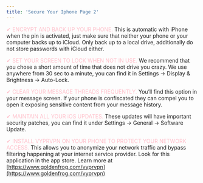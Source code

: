 ```yaml
---
title: 'Secure Your Iphone Page 2'
---
```


<span style="color:pink">✔ ENCRYPT AND BACK UP YOUR PHONE.</span> This is automatic with iPhone when the pin is activated, just make sure that neither your phone or your computer backs up to iCloud. Only back up to a local drive, additionally do not store passwords with iCloud either.

<span style="color:pink">✔ SET YOUR SCREEN TO LOCK WHEN NOT IN USE.</span> We recommend that you chose a short amount of time that does not drive you crazy. We use anywhere from 30 sec to a minute, you can find it in Settings → Display & Brightness → Auto-Lock.

<span style="color:pink">✔ CLEAR YOUR MESSAGE THREADS FREQUENTLY.</span> You’ll find this option in your message screen. If your phone is confiscated they can compel you to open it exposing sensitive content from your message history.

<span style="color:pink">✔ MAINTAIN ALL YOUR iOS UPDATES.</span> These updates will have important security patches, you can find it under Settings → General → Software Update.

<span style="color:pink">✔ INSTALL VYPRVPN ON YOUR PHONE TO PROTECT YOUR NETWORK ACCESS.</span> This allows you to anonymize your network traffic and bypass filtering happening at your internet service provider. Look for this application in the app store. Learn more at [https://www.goldenfrog.com/vyprvpn](https://www.goldenfrog.com/vyprvpn)


